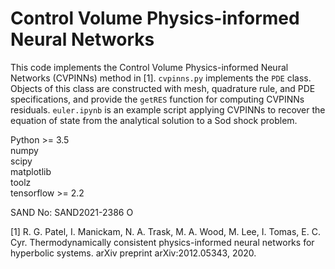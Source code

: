 # Control Volume Physics-informed Neural Networks

This code implements the Control Volume Physics-informed Neural Networks (CVPINNs) method in [1]. `cvpinns.py` implements the `PDE` class. Objects of this class are constructed with mesh, quadrature rule, and PDE specifications, and provide the `getRES` function for computing CVPINNs residuals. `euler.ipynb` is an example script applying CVPINNs to recover the equation of state from the analytical solution to a Sod shock problem.

Python >= 3.5  
numpy  
scipy  
matplotlib  
toolz  
tensorflow >= 2.2  

SAND No: SAND2021-2386 O

[1] R. G. Patel, I. Manickam, N. A. Trask, M. A. Wood, M. Lee, I. Tomas, E. C. Cyr. Thermodynamically consistent physics-informed neural networks for hyperbolic systems. arXiv preprint arXiv:2012.05343, 2020.
